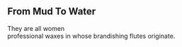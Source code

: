 From Mud To Water
-----------------
They are all women  
professional waxes in whose brandishing flutes originate.  
